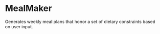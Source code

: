 # MealMaker
Generates weekly meal plans that honor a set of dietary constraints based on user input.
